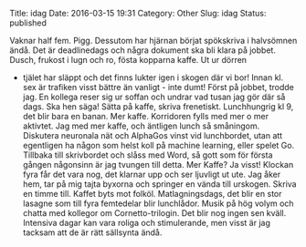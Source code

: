 Title: idag
Date: 2016-03-15 19:31
Category: Other
Slug: idag
Status: published

Vaknar half fem. Pigg. Dessutom har hjärnan börjat spökskriva i
halvsömnen ändå. Det är deadlinedags och några dokument ska bli klara på
jobbet. Dusch, frukost i lugn och ro, fösta kopparna kaffe. Ut ur dörren
- tjälet har släppt och det finns lukter igen i skogen där vi bor! Innan
kl. sex är trafiken visst bättre än vanligt - inte dumt! Först på
jobbet, trodde jag. En kollega reser sig ur soffan och undrar vad tusan
jag gör där så dags. Ska hen säga! Sätta på kaffe, skriva frenetiskt.
Lunchhungrig kl 9, det blir bara en banan. Mer kaffe. Korridoren fylls
med mer o mer aktivtet. Jag med mer kaffe, och äntligen lunch så
småningom. Diskutera neuronala nät och AlphaGos vinst vid lunchbordet,
utan att egentligen ha någon som helst koll på machine learning, eller
spelet Go. Tillbaka till skrivbordet och slåss med Word, så gott som för
första gången någonsinn är jag tvungen till detta. Mer Kaffe? Ja visst!
Klockan fyra får det vara nog, det klarnar upp och ser ljuvligt ut ute.
Jag åker hem, tar på mig tajta byxorna och springer en vända till
urskogen. Skriva en timme till. Kaffet byts mot folköl. Matlagningsdags,
det blir en stor lasagne som till fyra femtedelar blir lunchlådor. Musik
på hög volym och chatta med kollegor om Cornetto-trilogin. Det blir nog
ingen sen kväll.  
Intensiva dagar kan vara roliga och stimulerande, men visst är jag
tacksam att de är rätt sällsynta ändå.


